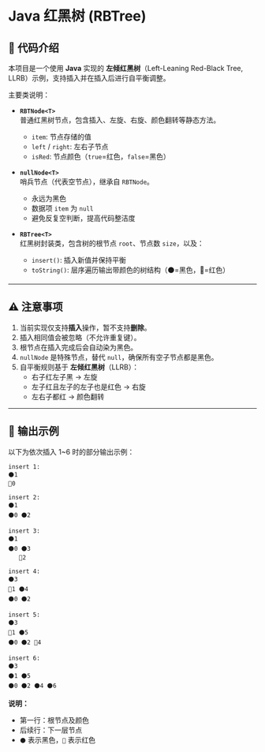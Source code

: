 # Java 红黑树 (RBTree)

## 📌 代码介绍

本项目是一个使用 **Java** 实现的 **左倾红黑树**（Left-Leaning Red-Black Tree, LLRB）示例，支持插入并在插入后进行自平衡调整。  

主要类说明：
- **`RBTNode<T>`**  
  普通红黑树节点，包含插入、左旋、右旋、颜色翻转等静态方法。  
  - `item`: 节点存储的值  
  - `left` / `right`: 左右子节点  
  - `isRed`: 节点颜色（`true`=红色，`false`=黑色）  

- **`nullNode<T>`**  
  哨兵节点（代表空节点），继承自 `RBTNode`。  
  - 永远为黑色  
  - 数据项 `item` 为 `null`  
  - 避免反复空判断，提高代码整洁度  

- **`RBTree<T>`**  
  红黑树封装类，包含树的根节点 `root`、节点数 `size`，以及：  
  - `insert()`: 插入新值并保持平衡  
  - `toString()`: 层序遍历输出带颜色的树结构（⚫=黑色，🔴=红色）  

---

## ⚠ 注意事项

1. 当前实现仅支持**插入**操作，暂不支持**删除**。  
2. 插入相同值会被忽略（不允许重复键）。  
3. 根节点在插入完成后会自动染为黑色。  
4. `nullNode` 是特殊节点，替代 `null`，确保所有空子节点都是黑色。  
5. 自平衡规则基于 **左倾红黑树**（LLRB）：  
   - 右子红左子黑 → 左旋  
   - 左子红且左子的左子也是红色 → 右旋  
   - 左右子都红 → 颜色翻转  

---

## 📌 输出示例

以下为依次插入 1~6 时的部分输出示例：

```
insert 1:
⚫1 
🔴0

insert 2:
⚫1 
⚫0 ⚫2

insert 3:
⚫1 
⚫0 ⚫3 
   🔴2

insert 4:
⚫3 
🔴1 ⚫4 
⚫0 ⚫2

insert 5:
⚫3 
🔴1 ⚫5 
⚫0 ⚫2 🔴4

insert 6:
⚫3 
⚫1 ⚫5 
⚫0 ⚫2 ⚫4 ⚫6
```

**说明：**
- 第一行：根节点及颜色  
- 后续行：下一层节点  
- `⚫` 表示黑色，`🔴` 表示红色  

